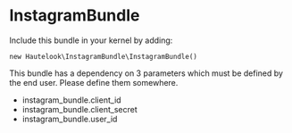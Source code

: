 InstagramBundle
===============

Include this bundle in your kernel by adding:

```new Hautelook\InstagramBundle\InstagramBundle()```

This bundle has a dependency on 3 parameters which must be defined by the end user. Please define them somewhere.

* instagram_bundle.client_id
* instagram_bundle.client_secret
* instagram_bundle.user_id
